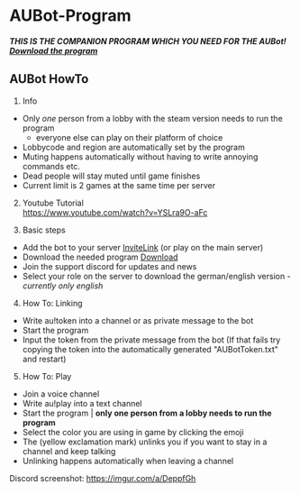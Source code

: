 # AUBot-Program

#### *THIS IS THE COMPANION PROGRAM WHICH YOU NEED FOR THE AUBot! [Download the program](https://github.com/deadkex/AUBot-Program/raw/main/AUBot-Program/exe/dist/AUBot_V10.exe)*

## AUBot HowTo
1. Info
- Only *one* person from a lobby with the steam version needs to run the program
    - everyone else can play on their platform of choice
- Lobbycode and region are automatically set by the program
- Muting happens automatically without having to write annoying commands etc.
- Dead people will stay muted until game finishes
- Current limit is 2 games at the same time per server

2. Youtube Tutorial  
   https://www.youtube.com/watch?v=YSLra9O-aFc  
  

3. Basic steps
- Add the bot to your server [InviteLink](https://discord.com/api/oauth2/authorize?client_id=718912328372060190&permissions=272919617&scope=bot) (or play on the main server)
- Download the needed program [Download](https://github.com/deadkex/AUBot-Program/raw/main/AUBot-Program/exe/dist/AUBot_V10.exe)
- Join the support discord for updates and news
- Select your role on the server to download the german/english version - *currently only english*


4. How To: Linking
- Write au!token into a channel or as private message to the bot
- Start the program
- Input the token from the private message from the bot (If that fails try copying the token into the automatically generated "AUBotToken.txt" and restart)


5. How To: Play
- Join a voice channel
- Write au!play into a text channel
- Start the program | **only one person from a lobby needs to run the program**
- Select the color you are using in game by clicking the emoji
- The (yellow exclamation mark) unlinks you if you want to stay in a channel and keep talking
- Unlinking happens automatically when leaving a channel


Discord screenshot:
https://imgur.com/a/DeppfGh
